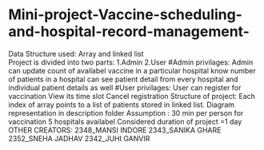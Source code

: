 # Mini-project-Vaccine-scheduling-and-hospital-record-management-

Data Structure used: Array and linked list             
Project is divided into two parts:
1.Admin
2.User
#Admin privilages:
  Admin can update count of availabel vaccine in a particular hospital
  know number of patients in a hospital
  can see patient detail from every hospital and individual patient details as well
#User privilages:
  User can register for vaccination
  View its time slot
  Cancel registration
Structure of project:
   Each index of array points to a list of patients stored in linked list.
   Diagram representation in description folder
Assumption : 30 min per person for vaccination
             5 hospitals availabel
             Considered duration of project =1 day
  OTHER CREATORS:
  2348_MANSI INDORE
  2343_SANIKA GHARE
  2352_SNEHA JADHAV
  2342_JUHI GANVIR
